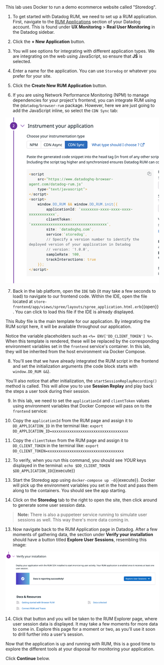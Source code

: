 This lab uses Docker to run a demo ecommerce website called "Storedog".

1. To get started with Datadog RUM, we need to set up a RUM application. First, navigate to the [RUM Applications](https://app.datadoghq.com/rum/list) section of your Datadog account. This is found under **UX Monitoring** > **Real User Monitoring** in the Datadog sidebar.

2. Click the **+ New Application** button.

3. You will see options for integrating with different application types. We are integrating on the web using JavaScript, so ensure that **JS** is selected.

4. Enter a name for the application. You can use `Storedog` or whatever you prefer for your site.

5. Click the **Create New RUM Application** button.

6. If you are using Network Performance Monitoring (NPM) to manage dependencies for your project's frontend, you can integrate RUM using the `@datadog/browser-rum` package. However, here we are just going to add the JavaScript inline, so select the `CDN Sync` tab:
  
  ![cdnsync](assets/cdnsync.png)

7. Back in the lab platform, open the `IDE` tab (it may take a few seconds to load) to navigate to our frontend code. Within the IDE, open the file located at `store-frontend/app/views/spree/layouts/spree_application.html.erb`{{open}}. You can click to load this file if the IDE is already displayed. 

  This Ruby file is the main template for our application. By integrating the RUM script here, it will be available throughout our application.

  Notice the variable placeholders such as `<%= ENV['DD_CLIENT_TOKEN'] %>`. When this template is rendered, these will be replaced by the corresponding environment variables set in the `frontend` service's container. In this lab, they will be inherited from the host environment via Docker Compose.

8. You'll see that we have already integrated the RUM script in the frontend and set the initialization arguments (the code block starts with `window.DD_RUM &&`). 

  You'll also notice that after initialization, the `startSessionReplayRecording()` method is called. This will allow you to use **Session Replay** and play back the steps a user took during their session.

9. In this lab, we need to set the `applicationId` and `clientToken` values using environment variables that Docker Compose will pass on to the `frontend` service:
  
  1. Copy the `applicationId` from the RUM page and assign it to `DD_APPLICATION_ID` in the terminal like: `export DD_APPLICATION_ID=xxxxxxxxxxxxxxxxxxxxxxxxxxxxxxxxxxx`
  
  2. Copy the `clientToken` from the RUM page and assign it to `DD_CLIENT_TOKEN` in the terminal like: `export DD_CLIENT_TOKEN=xxxxxxxxxxxxxxxxxxxxxxxxxxxxxxxxxxx`

10. To verify, when you run this command, you should see *YOUR* keys displayed in the terminal: `echo $DD_CLIENT_TOKEN $DD_APPLICATION_ID`{{execute}}

11. Start the Storedog app using `docker-compose up -d`{{execute}}. Docker will pick up the environment variables you set in the host and pass them along to the containers. You should see the app starting.

12. Click on the **Storedog** tab to the right to open the site, then click around to generate some user session data.

  > **Note:** There is also a puppeteer service running to simulate user sessions as well. This way there's more data coming in.

13. Now navigate back to the RUM Application page in Datadog. After a few moments of gathering data, the section under **Verify your installation** should have a button titled **Explore User Sessions**, resembling this image: 

  ![The RUM application is ready display user data.](assets/rum-ready.png)

14. Click that button and you will be taken to the RUM Explorer page, where user session data is displayed. It may take a few moments for more data to come in. Explore this page for a moment or two, as you'll use it soon to drill further into a user's session.

Now that the application is up and running with RUM, this is a good time to explore the different tools at your disposal for monitoring your application.

Click **Continue** below.
